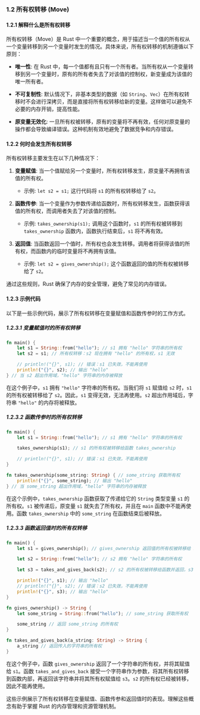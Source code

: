 ### 1.2 所有权转移 (Move)

#### 1.2.1 解释什么是所有权转移

所有权转移（Move）是 Rust 中一个重要的概念，用于描述当一个值的所有权从一个变量转移到另一个变量时发生的情况。具体来说，所有权转移的机制遵循以下原则：

- **唯一性**: 在 Rust 中，每一个值都有且只有一个所有者。当所有权从一个变量转移到另一个变量时，原有的所有者失去了对该值的控制权，新变量成为该值的唯一所有者。

- **不可复制性**: 默认情况下，非基本类型的数据（如 `String`、`Vec`）在所有权转移时不会进行深拷贝，而是直接将所有权转移给新的变量。这样做可以避免不必要的内存开销，提高性能。

- **原变量无效化**: 一旦所有权被转移，原有的变量将不再有效，任何对原变量的操作都会导致编译错误。这种机制有效地避免了数据竞争和内存错误。

#### 1.2.2 何时会发生所有权转移

所有权转移主要发生在以下几种情况下：

1. **变量赋值**: 当一个值赋给另一个变量时，所有权转移发生，原变量不再拥有该值的所有权。

   - 示例: `let s2 = s1;` 这行代码将 `s1` 的所有权转移给了 `s2`。

2. **函数传参**: 当一个变量作为参数传递给函数时，所有权转移发生，函数获得该值的所有权，而调用者失去了对该值的控制。

   - 示例: `takes_ownership(s1);` 调用这个函数时，`s1` 的所有权被转移到 `takes_ownership` 函数内，函数执行结束后，`s1` 将不再有效。

3. **返回值**: 当函数返回一个值时，所有权也会发生转移。调用者将获得该值的所有权，而函数内的临时变量将不再拥有该值。

   - 示例: `let s2 = gives_ownership();` 这个函数返回的值的所有权被转移给了 `s2`。

通过这些规则，Rust 确保了内存的安全管理，避免了常见的内存错误。

#### 1.2.3 示例代码

以下是一些示例代码，展示了所有权转移在变量赋值和函数传参时的工作方式。

##### 1.2.3.1 变量赋值时的所有权转移

```rust
fn main() {
    let s1 = String::from("hello"); // s1 拥有 "hello" 字符串的所有权
    let s2 = s1; // 所有权转移：s2 现在拥有 "hello" 的所有权，s1 无效

    // println!("{}", s1); // 错误：s1 已失效，不能再使用
    println!("{}", s2); // 输出 "hello"
} // 当 s2 超出作用域，"hello" 字符串的内存被释放
```

在这个例子中，`s1` 拥有 `"hello"` 字符串的所有权。当我们将 `s1` 赋值给 `s2` 时，`s1` 的所有权被转移给了 `s2`。因此，`s1` 变得无效，无法再使用。`s2` 超出作用域后，字符串 `"hello"` 的内存将被释放。

##### 1.2.3.2 函数传参时的所有权转移

```rust
fn main() {
    let s1 = String::from("hello"); // s1 拥有 "hello" 字符串的所有权

    takes_ownership(s1); // s1 的所有权被转移给函数 takes_ownership

    // println!("{}", s1); // 错误：s1 已失效，不能再使用
}

fn takes_ownership(some_string: String) { // some_string 获取所有权
    println!("{}", some_string); // 输出 "hello"
} // 当 some_string 超出作用域，"hello" 字符串的内存被释放
```

在这个示例中，`takes_ownership` 函数获取了传递给它的 `String` 类型变量 `s1` 的所有权。`s1` 被传递后，原变量 `s1` 就失去了所有权，并且在 `main` 函数中不能再使用。函数 `takes_ownership` 中的 `some_string` 在函数结束后被释放。

##### 1.2.3.3 函数返回值时的所有权转移

```rust
fn main() {
    let s1 = gives_ownership(); // gives_ownership 返回值的所有权被转移给 s1

    let s2 = String::from("hello"); // s2 拥有 "hello" 字符串的所有权

    let s3 = takes_and_gives_back(s2); // s2 的所有权被转移给函数并返回，s3 获得所有权

    println!("{}", s1); // 输出 "hello"
    // println!("{}", s2); // 错误：s2 已失效，不能再使用
    println!("{}", s3); // 输出 "hello"
}

fn gives_ownership() -> String {
    let some_string = String::from("hello"); // some_string 获取所有权

    some_string // 返回 some_string 的所有权
}

fn takes_and_gives_back(a_string: String) -> String {
    a_string // 返回传入的字符串的所有权
}
```

在这个例子中，函数 `gives_ownership` 返回了一个字符串的所有权，并将其赋值给 `s1`。函数 `takes_and_gives_back` 接受一个字符串作为参数，将其所有权转移到函数内部，再返回该字符串并将其所有权赋值给 `s3`。`s2` 的所有权已经被转移，因此不能再使用。

这些示例展示了所有权转移在变量赋值、函数传参和返回值时的表现。理解这些概念有助于掌握 Rust 的内存管理和资源管理机制。